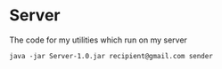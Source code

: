 # Server

The code for my utilities which run on my server

`java -jar Server-1.0.jar recipient@gmail.com sender`
